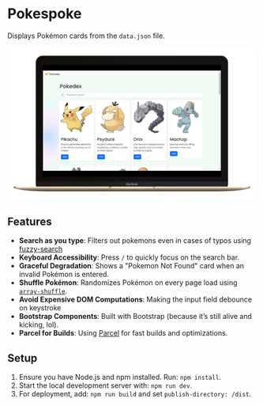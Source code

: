 # Pokespoke

Displays Pokémon cards from the `data.json` file.

![image](/ProductDemo.png)

## Features

- **Search as you type**: Filters out pokemons even in cases of typos using [fuzzy-search](https://www.fusejs.io/)
- **Keyboard Accessibility**: Press `/` to quickly focus on the search bar.
- **Graceful Degradation**: Shows a "Pokemon Not Found" card when an invalid Pokémon is entered.
- **Shuffle Pokémon**: Randomizes Pokémon on every page load using [`array-shuffle`](https://www.npmjs.com/package/array-shuffle).
- **Avoid Expensive DOM Computations**: Making the input field debounce on keystroke
- **Bootstrap Components**: Built with Bootstrap (because it’s still alive and kicking, lol).
- **Parcel for Builds**: Using [Parcel](https://parceljs.org/) for fast builds and optimizations.

## Setup

1. Ensure you have Node.js and npm installed. Run: `npm install`.
2. Start the local development server with: `npm run dev`.
3. For deployment, add: `npm run build` and set `publish-directory: /dist`.
